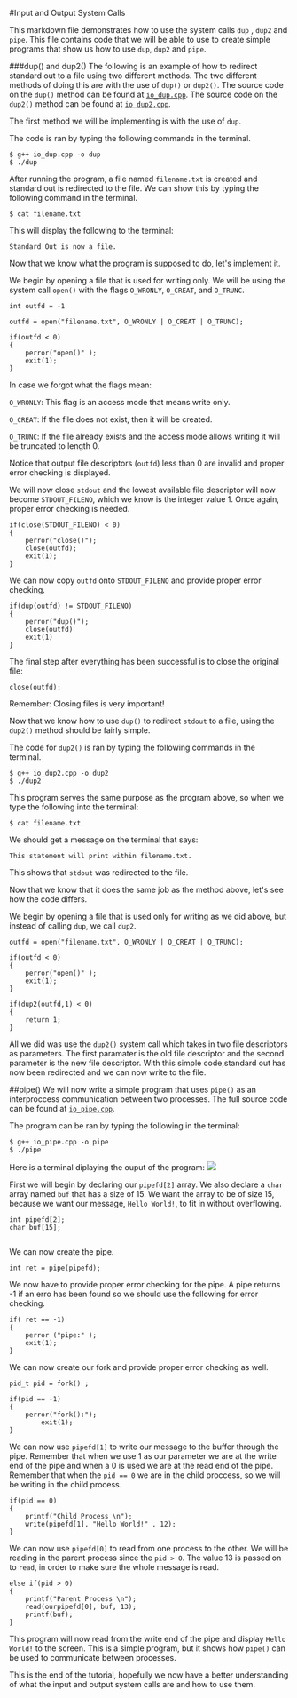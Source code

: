 #Input and Output System Calls
 
This markdown file demonstrates how to use the system calls `dup` , `dup2` and `pipe`.
This file contains code that we will be able to use to create simple programs that show us how to use `dup`, `dup2` and `pipe`.
 
###dup() and dup2()
The following is an example of how to redirect standard out to a file using two different methods.
The two different methods of doing this are with the use of `dup()` or `dup2()`.
The source code on the `dup()` method can be found at [`io_dup.cpp`](./io_dup.cpp).
The source code on the `dup2()` method can be found at [`io_dup2.cpp`](./io_dup2.cpp).

The first method we will be implementing is with the use of `dup`.

The code is ran by typing the following commands in the terminal.
```
$ g++ io_dup.cpp -o dup
$ ./dup
```
After running the program, a file named `filename.txt` is created and standard out is redirected to the file.
We can show this by typing the following command in the terminal.
```
$ cat filename.txt
```
This will display the following to the terminal:
```
Standard Out is now a file.
```

Now that we know what the program is supposed to do, let's implement it.

We begin by opening a file that is used for writing only.
We will be using the system call `open()` with the flags `O_WRONLY`, `O_CREAT`, and `O_TRUNC`.

```
int outfd = -1
    
outfd = open("filename.txt", O_WRONLY | O_CREAT | O_TRUNC);
    
if(outfd < 0)
{
    perror("open()" );
    exit(1);
}
```
In case we forgot what the flags mean:

`O_WRONLY`: This flag is an access mode that means write only.

`O_CREAT`: If the file does not exist, then it will be created.

`O_TRUNC`:  If the file already exists and the access mode allows writing it will be truncated to length 0.

Notice that output file descriptors (`outfd`) less than 0 are invalid and proper error checking is displayed.

We will now close `stdout` and the lowest available file descriptor will now become `STDOUT_FILENO`, which we know is the integer value 1.
Once again, proper error checking is needed.

```
if(close(STDOUT_FILENO) < 0)
{
    perror("close()");
    close(outfd);
    exit(1);
}
```
We can now copy `outfd` onto `STDOUT_FILENO` and provide proper error checking.

```
if(dup(outfd) != STDOUT_FILENO)
{
    perror("dup()");
    close(outfd)
    exit(1)
}
```
The final step after everything has been successful is to close the original file:
```
close(outfd);
```
Remember: Closing files is very important!

Now that we know how to use `dup()` to redirect `stdout` to a file, using the `dup2()` method should be fairly simple.

The code for `dup2()` is ran by typing the following commands in the terminal.
```
$ g++ io_dup2.cpp -o dup2
$ ./dup2
```
This program serves the same purpose as the program above, so when we type the following into the terminal:
```
$ cat filename.txt
```
We should get a message on the terminal that says:
```
This statement will print within filename.txt.
```
This shows that `stdout` was redirected to the file.

Now that we know that it does the same job as the method above, let's see how the code differs.

We begin by opening a file that is used only for writing as we did above, but instead of calling `dup`, we call `dup2`.

```
outfd = open("filename.txt", O_WRONLY | O_CREAT | O_TRUNC);
    
if(outfd < 0)
{
    perror("open()" );
    exit(1);
}

if(dup2(outfd,1) < 0)
{
    return 1;
}
```
All we did was use the `dup2()` system call which takes in two file descriptors as parameters.
The first paramater is the old file descriptor and the second parameter is the new file descriptor. With this simple code,standard out has now been redirected and we can now write to the file.


##pipe()
We will now write a simple program that uses `pipe()` as an interproccess communication between two processes. The full source code can be found at [`io_pipe.cpp`](./io_pipe.cpp).

The program can be ran by typing the following in the terminal:
```
$ g++ io_pipe.cpp -o pipe
$ ./pipe
```
Here is a terminal diplaying the ouput of the program:
![](http://i.imgur.com/zhJRZQA.png)

First we will begin by declaring our `pipefd[2]` array.
We also declare a `char` array named `buf` that has a size of 15.
We want the array to be of size 15, because we want our message, `Hello World!`, to fit in without overflowing.
```
int pipefd[2];
char buf[15];
    
```
We can now create the pipe.
```
int ret = pipe(pipefd);
```
We now have to provide proper error checking for the pipe. A pipe returns -1 if an erro has been found so we should use the following for error checking.
```
if( ret == -1)
{
    perror ("pipe:" );
    exit(1);
}
```
We can now create our fork and provide proper error checking as well.
```
pid_t pid = fork() ;

if(pid == -1)
{
    perror("fork():");
        exit(1);
}
```
We can now use `pipefd[1]` to write our message to the buffer through the pipe. Remember that when we use 1 as our parameter we are at the write end of the pipe and when a 0 is used we are at the read end of the pipe.
Remember that when the `pid == 0` we are in the child proccess, so we will be writing in the child process.

```
if(pid == 0)
{
    printf("Child Process \n");
    write(pipefd[1], "Hello World!" , 12);
}
```
We can now use `pipefd[0]` to read from one process to the other.
We will be reading in the parent process since the `pid > 0`.
The value 13 is passed on to `read`, in order to make sure the whole message is read.
```
else if(pid > 0)
{
    printf("Parent Process \n");
    read(ourpipefd[0], buf, 13);
    printf(buf);
}
```
This program will now read from the write end of the pipe and display `Hello World!` to the screen.
This is a simple program, but it shows how `pipe()` can be used to communicate between processes.

This is the end of the tutorial, hopefully we now have a better understanding of what the input and output system calls are and how to use them.

